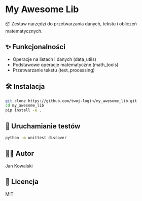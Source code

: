 # My Awesome Lib

📦 Zestaw narzędzi do przetwarzania danych, tekstu i obliczeń matematycznych.

## ✨ Funkcjonalności
- Operacje na listach i danych (data_utils)
- Podstawowe operacje matematyczne (math_tools)
- Przetwarzanie tekstu (text_processing)

## 🛠️ Instalacja

```bash
git clone https://github.com/twoj-login/my_awesome_lib.git
cd my_awesome_lib
pip install -e .
```

## 🧪 Uruchamianie testów

```bash
python -m unittest discover
```

## 👨‍💻 Autor

Jan Kowalski

## 📄 Licencja

MIT